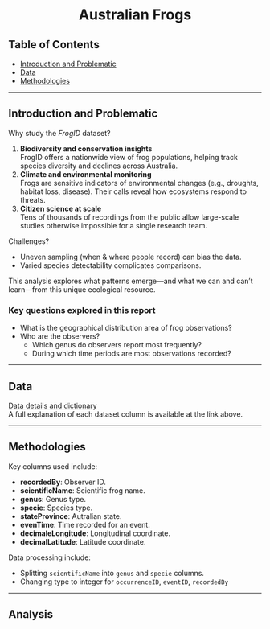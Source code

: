<div align="center">

# Australian Frogs

</div>

## Table of Contents
- [Introduction and Problematic](#introduction-and-problematic)  
- [Data](#data)  
- [Methodologies](#methodologies)

---

## Introduction and Problematic

Why study the *FrogID* dataset?  
1. **Biodiversity and conservation insights**  
   FrogID offers a nationwide view of frog populations, helping track species diversity and declines across Australia.  
2. **Climate and environmental monitoring**  
   Frogs are sensitive indicators of environmental changes (e.g., droughts, habitat loss, disease). Their calls reveal how ecosystems respond to threats.  
3. **Citizen science at scale**  
   Tens of thousands of recordings from the public allow large-scale studies otherwise impossible for a single research team.  

Challenges?  
- Uneven sampling (when & where people record) can bias the data.  
- Varied species detectability complicates comparisons.  

This analysis explores what patterns emerge—and what we can and can’t learn—from this unique ecological resource.

### Key questions explored in this report
  - What is the geographical distribution area of frog observations?  
  - Who are the observers?  
    - Which genus do observers report most frequently?  
    - During which time periods are most observations recorded? 

---

## Data  
[Data details and dictionary](https://github.com/rfordatascience/tidytuesday/blob/main/data/2025/2025-09-02/readme.md)  
A full explanation of each dataset column is available at the link above.  


---

## Methodologies  
Key columns used include: 
 - **recordedBy**: Observer ID.
 - **scientificName**: Scientific frog name.
 - **genus**: Genus type.
 - **specie**: Species type.
 - **stateProvince**: Autralian state.
 - **evenTime**: Time recorded for an event.
 - **decimaleLongitude**: Longitudinal coordinate.
 - **decimalLatitude**: Latitude coordinate.

Data processing include:
  - Splitting `scientificName` into `genus` and `specie` columns.
  - Changing type to integer for `occurrenceID`, `eventID`, `recordedBy`

---

## Analysis
